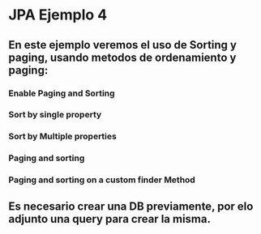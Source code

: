 # JPA Ejemplo 4

## En este ejemplo veremos el uso de Sorting y paging, usando metodos de ordenamiento y paging:
### Enable Paging and Sorting
### Sort by single property
### Sort by Multiple properties
### Paging and sorting
### Paging and sorting on a custom finder Method

## Es necesario crear una DB previamente, por elo adjunto una query para crear la misma.
